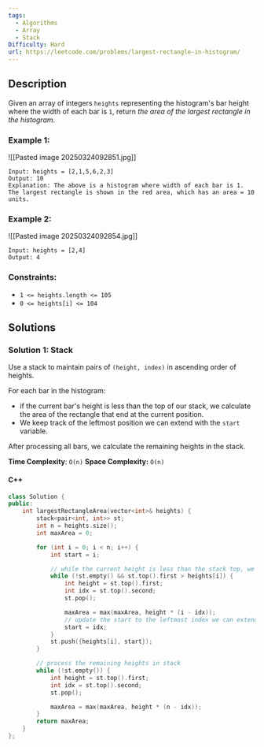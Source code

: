```yaml
---
tags:
  - Algorithms
  - Array
  - Stack
Difficulty: Hard
url: https://leetcode.com/problems/largest-rectangle-in-histogram/
---
```

## Description
Given an array of integers `heights` representing the histogram's bar height where the width of each bar is `1`, return _the area of the largest rectangle in the histogram_.

### Example 1:
![[Pasted image 20250324092851.jpg]]
```
Input: heights = [2,1,5,6,2,3]
Output: 10
Explanation: The above is a histogram where width of each bar is 1.
The largest rectangle is shown in the red area, which has an area = 10 units.
```

### Example 2:
![[Pasted image 20250324092854.jpg]]
```
Input: heights = [2,4]
Output: 4
```

### Constraints:
- `1 <= heights.length <= 105`
- `0 <= heights[i] <= 104`

## Solutions

### Solution 1: Stack

Use a stack to maintain pairs of `(height, index)` in ascending order of heights. 

For each bar in the histogram: 
- if the current bar's height is less than the top of our stack, we calculate the area of the rectangle that end at the current position. 
- We keep track of the leftmost position we can extend with the `start` variable.

After processing all bars, we calculate the remaining heights in the stack. 

**Time Complexity**: `O(n)`
**Space Complexity:** `O(n)`

#### C++
```cpp
class Solution {
public:
    int largestRectangleArea(vector<int>& heights) {
        stack<pair<int, int>> st; 
        int n = heights.size(); 
        int maxArea = 0; 

        for (int i = 0; i < n; i++) {
            int start = i; 

            // while the current height is less than the stack top, we calculate the area and pop
            while (!st.empty() && st.top().first > heights[i]) {
                int height = st.top().first; 
                int idx = st.top().second; 
                st.pop(); 

                maxArea = max(maxArea, height * (i - idx));
                // update the start to the leftmost index we can extend
                start = idx; 
            }
            st.push({heights[i], start}); 
        }

        // process the remaining heights in stack
        while (!st.empty()) {
            int height = st.top().first; 
            int idx = st.top().second; 
            st.pop(); 

            maxArea = max(maxArea, height * (n - idx)); 
        }
        return maxArea; 
    }
};
```
